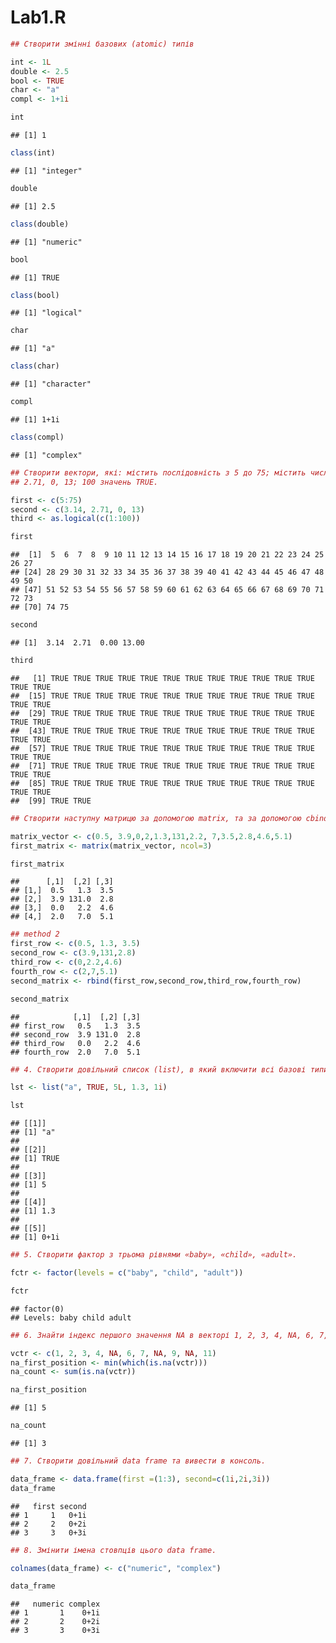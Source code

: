 Lab1.R
================
``` r
## Створити змінні базових (atomic) типів

int <- 1L
double <- 2.5
bool <- TRUE
char <- "a"
compl <- 1+1i

int
```

    ## [1] 1

``` r
class(int)
```

    ## [1] "integer"

``` r
double
```

    ## [1] 2.5

``` r
class(double)
```

    ## [1] "numeric"

``` r
bool
```

    ## [1] TRUE

``` r
class(bool)
```

    ## [1] "logical"

``` r
char
```

    ## [1] "a"

``` r
class(char)
```

    ## [1] "character"

``` r
compl
```

    ## [1] 1+1i

``` r
class(compl)
```

    ## [1] "complex"

``` r
## Створити вектори, які: містить послідовність з 5 до 75; містить числа 3.14,
## 2.71, 0, 13; 100 значень TRUE.

first <- c(5:75)
second <- c(3.14, 2.71, 0, 13)
third <- as.logical(c(1:100))

first
```

    ##  [1]  5  6  7  8  9 10 11 12 13 14 15 16 17 18 19 20 21 22 23 24 25 26 27
    ## [24] 28 29 30 31 32 33 34 35 36 37 38 39 40 41 42 43 44 45 46 47 48 49 50
    ## [47] 51 52 53 54 55 56 57 58 59 60 61 62 63 64 65 66 67 68 69 70 71 72 73
    ## [70] 74 75

``` r
second
```

    ## [1]  3.14  2.71  0.00 13.00

``` r
third
```

    ##   [1] TRUE TRUE TRUE TRUE TRUE TRUE TRUE TRUE TRUE TRUE TRUE TRUE TRUE TRUE
    ##  [15] TRUE TRUE TRUE TRUE TRUE TRUE TRUE TRUE TRUE TRUE TRUE TRUE TRUE TRUE
    ##  [29] TRUE TRUE TRUE TRUE TRUE TRUE TRUE TRUE TRUE TRUE TRUE TRUE TRUE TRUE
    ##  [43] TRUE TRUE TRUE TRUE TRUE TRUE TRUE TRUE TRUE TRUE TRUE TRUE TRUE TRUE
    ##  [57] TRUE TRUE TRUE TRUE TRUE TRUE TRUE TRUE TRUE TRUE TRUE TRUE TRUE TRUE
    ##  [71] TRUE TRUE TRUE TRUE TRUE TRUE TRUE TRUE TRUE TRUE TRUE TRUE TRUE TRUE
    ##  [85] TRUE TRUE TRUE TRUE TRUE TRUE TRUE TRUE TRUE TRUE TRUE TRUE TRUE TRUE
    ##  [99] TRUE TRUE

``` r
## Створити наступну матрицю за допомогою matrix, та за допомогою cbind або rbind

matrix_vector <- c(0.5, 3.9,0,2,1.3,131,2.2, 7,3.5,2.8,4.6,5.1)
first_matrix <- matrix(matrix_vector, ncol=3)

first_matrix
```

    ##      [,1]  [,2] [,3]
    ## [1,]  0.5   1.3  3.5
    ## [2,]  3.9 131.0  2.8
    ## [3,]  0.0   2.2  4.6
    ## [4,]  2.0   7.0  5.1

``` r
## method 2
first_row <- c(0.5, 1.3, 3.5)
second_row <- c(3.9,131,2.8)
third_row <- c(0,2.2,4.6)
fourth_row <- c(2,7,5.1)
second_matrix <- rbind(first_row,second_row,third_row,fourth_row)

second_matrix
```

    ##            [,1]  [,2] [,3]
    ## first_row   0.5   1.3  3.5
    ## second_row  3.9 131.0  2.8
    ## third_row   0.0   2.2  4.6
    ## fourth_row  2.0   7.0  5.1

``` r
## 4. Створити довільний список (list), в який включити всі базові типи.

lst <- list("a", TRUE, 5L, 1.3, 1i)

lst
```

    ## [[1]]
    ## [1] "a"
    ## 
    ## [[2]]
    ## [1] TRUE
    ## 
    ## [[3]]
    ## [1] 5
    ## 
    ## [[4]]
    ## [1] 1.3
    ## 
    ## [[5]]
    ## [1] 0+1i

``` r
## 5. Створити фактор з трьома рівнями «baby», «child», «adult».

fctr <- factor(levels = c("baby", "child", "adult"))

fctr
```

    ## factor(0)
    ## Levels: baby child adult

``` r
## 6. Знайти індекс першого значення NA в векторі 1, 2, 3, 4, NA, 6, 7, NA, 9, NA, 11. Знайти кількість значень NA.

vctr <- c(1, 2, 3, 4, NA, 6, 7, NA, 9, NA, 11)
na_first_position <- min(which(is.na(vctr)))
na_count <- sum(is.na(vctr))

na_first_position
```

    ## [1] 5

``` r
na_count
```

    ## [1] 3

``` r
## 7. Створити довільний data frame та вивести в консоль.

data_frame <- data.frame(first =(1:3), second=c(1i,2i,3i))
data_frame
```

    ##   first second
    ## 1     1   0+1i
    ## 2     2   0+2i
    ## 3     3   0+3i

``` r
## 8. Змінити імена стовпців цього data frame.

colnames(data_frame) <- c("numeric", "complex")

data_frame
```

    ##   numeric complex
    ## 1       1    0+1i
    ## 2       2    0+2i
    ## 3       3    0+3i
